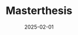 ---
title: Masterthesis
date: 2025-02-01
summary: Built an AI-powered chatbot for customer service, integrating NLP and ML.
categories: ["AI", "Chatbots"]
---